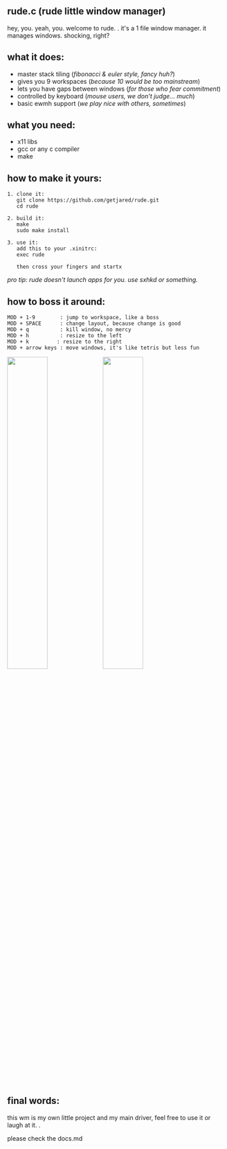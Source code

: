 rude.c (rude little window manager)
-----------------------------

hey, you. yeah, you. welcome to rude. .
it's a 1 file window manager. it manages windows. shocking, right?

what it does:
-------------
- master stack tiling  (*fibonacci & euler style, fancy huh?*)
- gives you 9 workspaces (*because 10 would be too mainstream*)
- lets you have gaps between windows (*for those who fear commitment*)
- controlled by keyboard (*mouse users, we don't judge... much*)
- basic ewmh support (*we play nice with others, sometimes*)

what you need:
--------------
- x11 libs
- gcc or any c compiler
- make

how to make it yours:
---------------------
```
1. clone it:
   git clone https://github.com/getjared/rude.git
   cd rude

2. build it:
   make
   sudo make install

3. use it:
   add this to your .xinitrc:
   exec rude

   then cross your fingers and startx
```
   
   
   *pro tip: rude doesn't launch apps for you. use sxhkd or something.*
   

how to boss it around:
----------------------
```
MOD + 1-9        : jump to workspace, like a boss
MOD + SPACE      : change layout, because change is good
MOD + q          : kill window, no mercy
MOD + h          : resize to the left
MOD + k         : resize to the right
MOD + arrow keys : move windows, it's like tetris but less fun
```

<a href="https://i.imgur.com/vZhbUZ8.png"><img src="https://i.imgur.com/vZhbUZ8.png" width="43%"></a>
<a href="https://i.imgur.com/7JIVGNV.png"><img src="https://i.imgur.com/7JIVGNV.png" width="43%"></a>

final words:
------------
this wm is my own little project and my main driver, feel free to use it or laugh at it. .

please check the docs.md
